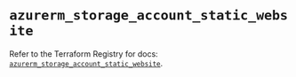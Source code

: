 # `azurerm_storage_account_static_website`

Refer to the Terraform Registry for docs: [`azurerm_storage_account_static_website`](https://registry.terraform.io/providers/hashicorp/azurerm/4.33.0/docs/resources/storage_account_static_website).
